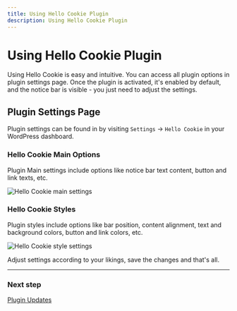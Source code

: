 ```yaml
---
title: Using Hello Cookie Plugin
description: Using Hello Cookie Plugin
---
```


# Using Hello Cookie Plugin

Using Hello Cookie is easy and intuitive. You can access all plugin options in plugin settings page.
Once the plugin is activated, it's enabled by default, and the notice bar is visible - you just need to adjust the settings.

## Plugin Settings Page

Plugin settings can be found in by visiting `Settings` &#8594; `Hello Cookie` in your WordPress dashboard.

### Hello Cookie Main Options

Plugin Main settings include options like notice bar text content, button and link texts, etc.

![Hello Cookie main settings](https://media.dinomatic.com/images/docs/hello-cookie/hello-cookie-settings.png)

### Hello Cookie Styles

Plugin styles include options like bar position, content alignment, text and background colors, button and link colors, etc.

![Hello Cookie style settings](https://media.dinomatic.com/images/docs/hello-cookie/hello-cookie-styles.png)

Adjust settings according to your likings, save the changes and that's all.

---

### Next step

[Plugin Updates](/docs/hello-cookie/plugin-updates/)
